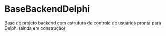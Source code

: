 # BaseBackendDelphi
Base de projeto backend com estrutura de controle de usuários pronta para Delphi (ainda em construção)
